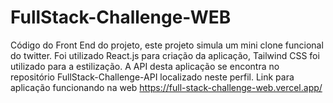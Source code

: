 # FullStack-Challenge-WEB

Código do Front End do projeto, este projeto simula um mini clone funcional do twitter. Foi utilizado React.js para criação da aplicação, Tailwind CSS 
foi utilizado para a estilização.
A API desta aplicação se encontra no repositório  FullStack-Challenge-API localizado neste perfil.
Link para aplicação funcionando na web https://full-stack-challenge-web.vercel.app/
